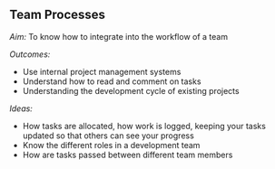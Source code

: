 Team Processes
--------------

*Aim:* To know how to integrate into the workflow of a team

*Outcomes:*

* Use internal project management systems
* Understand how to read and comment on tasks
* Understanding the development cycle of existing projects

*Ideas:*

* How tasks are allocated, how work is logged, keeping your tasks updated so that others can see your progress
* Know the different roles in a development team
* How are tasks passed between different team members
